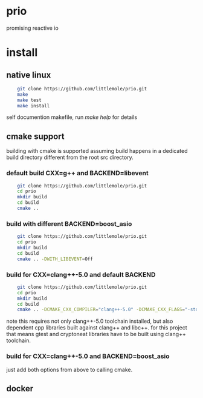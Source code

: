 # prio
promising reactive io

# install

## native linux
```bash
    git clone https://github.com/littlemole/prio.git
    make 
    make test
    make install
```
self documention makefile, run *make help* for details

## cmake support

building with cmake is supported assuming build happens in a dedicated build directory different from the root src directory.

### default build CXX=g++ and BACKEND=libevent

```bash
    git clone https://github.com/littlemole/prio.git
    cd prio
    mkdir build
    cd build
    cmake ..
```

### build with different BACKEND=boost_asio

```bash
    git clone https://github.com/littlemole/prio.git
    cd prio
    mkdir build
    cd build
    cmake .. -DWITH_LIBEVENT=Off
```
### build for CXX=clang++-5.0 and default BACKEND

```bash
    git clone https://github.com/littlemole/prio.git
    cd prio
    mkdir build
    cd build
    cmake .. -DCMAKE_CXX_COMPILER="clang++-5.0" -DCMAKE_CXX_FLAGS="-std=c++14 -stdlib=libc++"
```
note this requires not only clang++-5.0 toolchain installed,
but also dependent cpp libraries built against clang++ and libc++.
for this project that means gtest and cryptoneat libraries
have to be built using clang++ toolchain.

### build for CXX=clang++-5.0 and BACKEND=boost_asio

just add both options from above to calling cmake.


## docker
